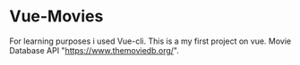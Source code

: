 # Vue-Movies

For learning purposes i used Vue-cli.
This is a my first project on vue.
Movie Database API "https://www.themoviedb.org/".
